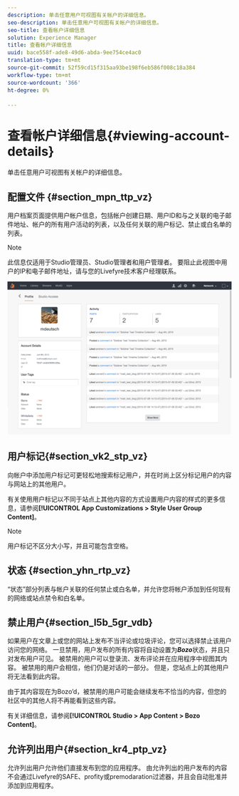 ```yaml
---
description: 单击任意用户可视图有关帐户的详细信息。
seo-description: 单击任意用户可视图有关帐户的详细信息。
seo-title: 查看帐户详细信息
solution: Experience Manager
title: 查看帐户详细信息
uuid: bace558f-ade8-49d6-abda-9ee754ce4ac0
translation-type: tm+mt
source-git-commit: 52f59cd15f315aa93be198f6eb586f008c18a384
workflow-type: tm+mt
source-wordcount: '366'
ht-degree: 0%

---
```



# 查看帐户详细信息{#viewing-account-details}

单击任意用户可视图有关帐户的详细信息。

## 配置文件 {#section_mpn_ttp_vz}

用户档案页面提供用户帐户信息，包括帐户创建日期、用户ID和与之关联的电子邮件地址、帐户的所有用户活动的列表，以及任何关联的用户标记、禁止或白名单的列表。

>[!NOTE]
>
>此信息仅适用于Studio管理员、Studio管理者和用户管理者。 要阻止此视图中用户的IP和电子邮件地址，请与您的Livefyre技术客户经理联系。

![](assets/UsersProfile-1024x699.png)

## 用户标记{#section_vk2_stp_vz}

向帐户中添加用户标记可更轻松地搜索标记用户，并在时尚上区分标记用户的内容与网站上的其他用户。

有关使用用户标记以不同于站点上其他内容的方式设置用户内容的样式的更多信息，请参阅&#x200B;**[!UICONTROL App Customizations > Style User Group Content]**。

>[!NOTE]
>
>用户标记不区分大小写，并且可能包含空格。

## 状态 {#section_yhn_rtp_vz}

“状态”部分列表与帐户关联的任何禁止或白名单，并允许您将帐户添加到任何现有的网络或站点禁令和白名单。

## 禁止用户{#section_l5b_5gr_vdb}

如果用户在文章上或您的网站上发布不当评论或垃圾评论，您可以选择禁止该用户访问您的网络。 一旦禁用，用户发布的所有内容将自动设置为&#x200B;***Bozo***&#x200B;状态，并且只对发布用户可见。 被禁用的用户可以登录流、发布评论并在应用程序中视图其内容。 被禁用的用户会相信，他们仍是对话的一部分。 但是，您站点上的其他用户将无法看到此内容。

由于其内容现在为Bozo’d，被禁用的用户可能会继续发布不恰当的内容，但您的社区中的其他人将不再能看到这些内容。

有关详细信息，请参阅&#x200B;**[!UICONTROL Studio > App Content > Bozo Content]**。

## 允许列出用户{#section_kr4_ptp_vz}

允许列出用户允许他们直接发布到您的应用程序。 由允许列出的用户发布的内容不会通过Livefyre的SAFE、profity或premodaration过滤器，并且会自动批准并添加到应用程序。

